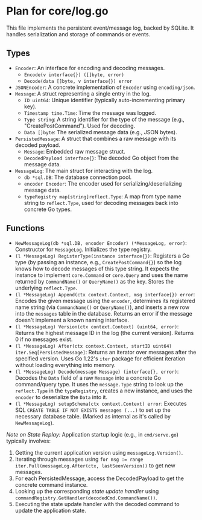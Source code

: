 # Plan for core/log.go

This file implements the persistent event/message log, backed by SQLite. It handles serialization and storage of commands or events.

## Types

- `Encoder`: An interface for encoding and decoding messages.
    - `Encode(v interface{}) ([]byte, error)`
    - `Decode(data []byte, v interface{}) error`
- `JSONEncoder`: A concrete implementation of `Encoder` using `encoding/json`.
- `Message`: A struct representing a single entry in the log.
    - `ID uint64`: Unique identifier (typically auto-incrementing primary key).
    - `Timestamp time.Time`: Time the message was logged.
    - `Type string`: A string identifier for the type of the message (e.g., "CreatePostCommand"). Used for decoding.
    - `Data []byte`: The serialized message data (e.g., JSON bytes).
- `PersistedMessage`: A struct that combines a raw message with its decoded payload.
    - `Message`: Embedded raw message struct.
    - `DecodedPayload interface{}`: The decoded Go object from the message data.
- `MessageLog`: The main struct for interacting with the log.
    - `db *sql.DB`: The database connection pool.
    - `encoder Encoder`: The encoder used for serializing/deserializing message data.
    - `typeRegistry map[string]reflect.Type`: A map from type name string to `reflect.Type`, used for decoding messages back into concrete Go types.

## Functions

- `NewMessageLog(db *sql.DB, encoder Encoder) (*MessageLog, error)`: Constructor for `MessageLog`. Initializes the type registry.
- `(l *MessageLog) RegisterType(instance interface{})`: Registers a Go type (by passing an instance, e.g., `CreatePostCommand{}`) so the log knows how to decode messages of this type string. It expects the instance to implement `core.Command` or `core.Query` and uses the name returned by `CommandName()` or `QueryName()` as the key. Stores the underlying `reflect.Type`.
- `(l *MessageLog) Append(ctx context.Context, msg interface{}) error`: Encodes the given message using the `encoder`, determines its registered name string (via `CommandName()` or `QueryName()`), and inserts a new row into the `messages` table in the database. Returns an error if the message doesn't implement a known naming interface.
- `(l *MessageLog) Version(ctx context.Context) (uint64, error)`: Returns the highest message ID in the log (the current version). Returns 0 if no messages exist.
- `(l *MessageLog) After(ctx context.Context, startID uint64) iter.Seq[PersistedMessage]`: Returns an iterator over messages after the specified version. Uses Go 1.22's `iter` package for efficient iteration without loading everything into memory.
- `(l *MessageLog) Decode(message Message) (interface{}, error)`: Decodes the `Data` field of a raw `Message` into a concrete Go command/query type. It uses the `message.Type` string to look up the `reflect.Type` in the `typeRegistry`, creates a new instance, and uses the `encoder` to deserialize the `Data` into it.
- `(l *MessageLog) setupSchema(ctx context.Context) error`: Executes SQL `CREATE TABLE IF NOT EXISTS messages (...)` to set up the necessary database table. (Marked as internal as it's called by `NewMessageLog`).

*Note on State Replay:* Application startup logic (e.g., in `cmd/serve.go`) typically involves:
1. Getting the current application version using `messageLog.Version()`.
2. Iterating through messages using `for msg := range iter.Pull(messageLog.After(ctx, lastSeenVersion))` to get new messages.
3. For each PersistedMessage, access the DecodedPayload to get the concrete command instance.
4. Looking up the corresponding *state update handler* using `commandRegistry.GetHandler(decodedCmd.CommandName())`.
5. Executing the state update handler with the decoded command to update the application state.
